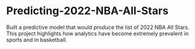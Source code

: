 # Predicting-2022-NBA-All-Stars
Built a predictive model that would produce the list of 2022 NBA All Stars. This project highlights how analytics have become extremely prevalent in sports and in basketball.
